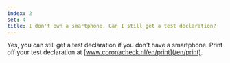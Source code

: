```yaml
---
index: 2
set: 4
title: I don't own a smartphone. Can I still get a test declaration?
---
```

Yes, you can still get a test declaration if you don't have a smartphone. Print off your test declaration at [www.coronacheck.nl/en/print](/en/print).
